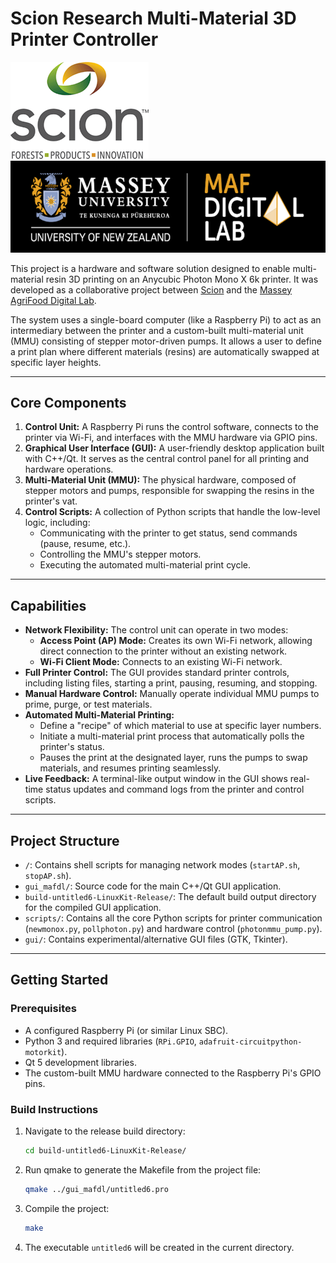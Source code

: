 # Scion Research Multi-Material 3D Printer Controller

![Scion and Massey University Logos](./gui_mafdl/Picture1.png) ![Massey University Logo](./gui_mafdl/Picture2.png)

This project is a hardware and software solution designed to enable multi-material resin 3D printing on an Anycubic Photon Mono X 6k printer. It was developed as a collaborative project between [Scion](https://www.scionresearch.com/) and the [Massey AgriFood Digital Lab](https://www.massey.ac.nz/about-massey/our-structure/college-of-sciences/school-of-food-and-advanced-technology/agrifood-digital-lab/).

The system uses a single-board computer (like a Raspberry Pi) to act as an intermediary between the printer and a custom-built multi-material unit (MMU) consisting of stepper motor-driven pumps. It allows a user to define a print plan where different materials (resins) are automatically swapped at specific layer heights.

---

## Core Components

1.  **Control Unit:** A Raspberry Pi runs the control software, connects to the printer via Wi-Fi, and interfaces with the MMU hardware via GPIO pins.
2.  **Graphical User Interface (GUI):** A user-friendly desktop application built with C++/Qt. It serves as the central control panel for all printing and hardware operations.
3.  **Multi-Material Unit (MMU):** The physical hardware, composed of stepper motors and pumps, responsible for swapping the resins in the printer's vat.
4.  **Control Scripts:** A collection of Python scripts that handle the low-level logic, including:
    *   Communicating with the printer to get status, send commands (pause, resume, etc.).
    *   Controlling the MMU's stepper motors.
    *   Executing the automated multi-material print cycle.

---

## Capabilities

*   **Network Flexibility:** The control unit can operate in two modes:
    *   **Access Point (AP) Mode:** Creates its own Wi-Fi network, allowing direct connection to the printer without an existing network.
    *   **Wi-Fi Client Mode:** Connects to an existing Wi-Fi network.
*   **Full Printer Control:** The GUI provides standard printer controls, including listing files, starting a print, pausing, resuming, and stopping.
*   **Manual Hardware Control:** Manually operate individual MMU pumps to prime, purge, or test materials.
*   **Automated Multi-Material Printing:**
    *   Define a "recipe" of which material to use at specific layer numbers.
    *   Initiate a multi-material print process that automatically polls the printer's status.
    *   Pauses the print at the designated layer, runs the pumps to swap materials, and resumes printing seamlessly.
*   **Live Feedback:** A terminal-like output window in the GUI shows real-time status updates and command logs from the printer and control scripts.

---

## Project Structure

*   `/`: Contains shell scripts for managing network modes (`startAP.sh`, `stopAP.sh`).
*   `gui_mafdl/`: Source code for the main C++/Qt GUI application.
*   `build-untitled6-LinuxKit-Release/`: The default build output directory for the compiled GUI application.
*   `scripts/`: Contains all the core Python scripts for printer communication (`newmonox.py`, `pollphoton.py`) and hardware control (`photonmmu_pump.py`).
*   `gui/`: Contains experimental/alternative GUI files (GTK, Tkinter).

---

## Getting Started

### Prerequisites

*   A configured Raspberry Pi (or similar Linux SBC).
*   Python 3 and required libraries (`RPi.GPIO`, `adafruit-circuitpython-motorkit`).
*   Qt 5 development libraries.
*   The custom-built MMU hardware connected to the Raspberry Pi's GPIO pins.

### Build Instructions

1.  Navigate to the release build directory:
    ```bash
    cd build-untitled6-LinuxKit-Release/
    ```
2.  Run qmake to generate the Makefile from the project file:
    ```bash
    qmake ../gui_mafdl/untitled6.pro
    ```
3.  Compile the project:
    ```bash
    make
    ```
4.  The executable `untitled6` will be created in the current directory.

